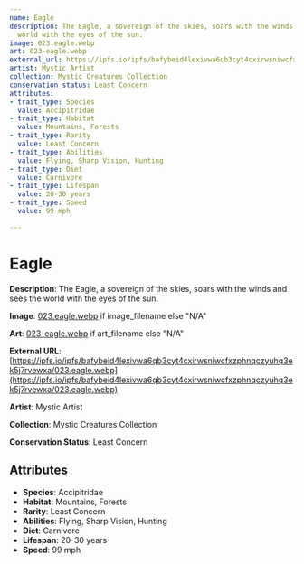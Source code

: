 ```yaml
---
name: Eagle
description: The Eagle, a sovereign of the skies, soars with the winds and sees the
  world with the eyes of the sun.
image: 023.eagle.webp
art: 023-eagle.webp
external_url: https://ipfs.io/ipfs/bafybeid4lexivwa6qb3cyt4cxirwsniwcfxzphnqczyuhq3ek5j7rvewxa/023.eagle.webp
artist: Mystic Artist
collection: Mystic Creatures Collection
conservation_status: Least Concern
attributes:
- trait_type: Species
  value: Accipitridae
- trait_type: Habitat
  value: Mountains, Forests
- trait_type: Rarity
  value: Least Concern
- trait_type: Abilities
  value: Flying, Sharp Vision, Hunting
- trait_type: Diet
  value: Carnivore
- trait_type: Lifespan
  value: 20-30 years
- trait_type: Speed
  value: 99 mph

---
```


# Eagle

**Description**: The Eagle, a sovereign of the skies, soars with the winds and sees the world with the eyes of the sun.

**Image**: [023.eagle.webp](./023.eagle.webp) if image_filename else "N/A"

**Art**: [023-eagle.webp](./023-eagle.webp) if art_filename else "N/A"

**External URL**: [https://ipfs.io/ipfs/bafybeid4lexivwa6qb3cyt4cxirwsniwcfxzphnqczyuhq3ek5j7rvewxa/023.eagle.webp](https://ipfs.io/ipfs/bafybeid4lexivwa6qb3cyt4cxirwsniwcfxzphnqczyuhq3ek5j7rvewxa/023.eagle.webp)

**Artist**: Mystic Artist

**Collection**: Mystic Creatures Collection

**Conservation Status**: Least Concern

## Attributes
- **Species**: Accipitridae
- **Habitat**: Mountains, Forests
- **Rarity**: Least Concern
- **Abilities**: Flying, Sharp Vision, Hunting
- **Diet**: Carnivore
- **Lifespan**: 20-30 years
- **Speed**: 99 mph
